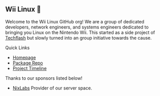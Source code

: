 ## Wii Linux 🐧
Welcome to the Wii Linux GitHub org! We are a group of dedicated developers, network engineers, and systems engineers dedicated to bringing you Linux on the Nintendo Wii. This started as a side project of [Techflash](https://techflash.wtf) but slowly turned into an group initiative towards the cause.


Quick Links
 - [Homepage](https://wii-linux.org)
 - [Package Repo](https://packages.wii-linux.org)
 - [Project Timeline](https://github.com/orgs/Wii-Linux/projects/1)


Thanks to our sponsors listed below!
 - [NixLabs](https://nixlabs.dev) Provider of our server space.

<!--

**Here are some ideas to get you started:**

🙋‍♀️ A short introduction - what is your organization all about?
🌈 Contribution guidelines - how can the community get involved?
👩‍💻 Useful resources - where can the community find your docs? Is there anything else the community should know?
🍿 Fun facts - what does your team eat for breakfast?
🧙 Remember, you can do mighty things with the power of [Markdown](https://docs.github.com/github/writing-on-github/getting-started-with-writing-and-formatting-on-github/basic-writing-and-formatting-syntax)
-->
